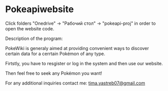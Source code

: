 ﻿# Pokeapiwebsite
Click folders "Onedrive" -> "Рабочий стол" -> "pokeapi-proj" in order to open the website code. 

Description of the program:

PokeWiki is generaly aimed at providing convenient ways to discover certain data for a cerrtain Pokémon of any type. 

Firtstly, you have to resgister or log in the system and then use our website. 

Then feel free to seek any Pokémon you want!

For any additional inquiries contact me:
tima.yastreb07@gmail.com
